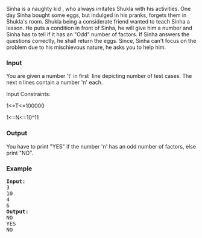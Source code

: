 <p>Sinha is a naughty kid , who always irritates Shukla with his activities. One day Sinha bought some eggs, but indulged in his pranks, forgets them in Shukla's room. Shukla being a considerate friend wanted to teach Sinha a lesson. He puts a condition in front of Sinha, he will give him a number and Sinha has to tell if it has an "Odd" number of factors. If Sinha answers the questions correctly, he shall return the eggs. Since, Sinha can't focus on the problem due to his mischievous nature, he asks you to help him.</p>
<h3>Input</h3>
<p>You are given a number 't' in first&nbsp; line depicting number of test cases. The next n lines contain a number 'n' each.</p>
<p>Input Constraints:</p>
<p>1&lt;=T&lt;=100000</p>
<p>1&lt;=N&lt;=10^11</p>
<h3>Output</h3>
<p>You have to print "YES" if the number 'n' has an odd number of factors, else print "NO".</p>
<h3>Example</h3>
<pre><strong>Input:</strong>
3<br>10<br>4<br>6<br><strong>Output:</strong>
NO<br>YES<br>NO </pre>